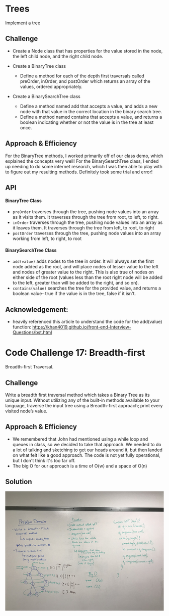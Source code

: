 # Trees
Implement a tree

## Challenge
- Create a Node class that has properties for the value stored in the node, the left child node, and the right child node.
- Create a BinaryTree class
  - Define a method for each of the depth first traversals called preOrder, inOrder, and postOrder which returns an array of the values, ordered appropriately.

- Create a BinarySearchTree class
  - Define a method named add that accepts a value, and adds a new node with that value in the correct location in the binary search tree.
  - Define a method named contains that accepts a value, and returns a boolean indicating whether or not the value is in the tree at least once.

## Approach & Efficiency
For the BinaryTree methods, I worked primarily off of our class demo, which explained the concepts very well! For the BinarySearchTree class, I ended up needing to do some internet research, which I was then able to play with to figure out my resulting methods. Definitely took some trial and error!

## API
#### BinaryTree Class
- `preOrder` traverses through the tree, pushing node values into an array as it visits them. It traverses through the tree from root, to left, to right.
- `inOrder` traverses through the tree, pushing node values into an array as it leaves them. It traverses through the tree from left, to root, to right
- `postOrder` traverses through the tree, pushing node values into an array working from left, to right, to root
#### BinarySearchTree Class
- `add(value)` adds nodes to the tree in order. It will always set the first node added as the root, and will place nodes of lesser value to the left and nodes of greater value to the right. This is also true of nodes on either side of the root (values less than the root right node will be added to the left, greater than will be added to the right, and so on).
- `contains(value)` searches the tree for the provided value, and returns a boolean value- true if the value is in the tree, false if it isn't.

## Acknowledgement:
- heavily referenced this article to understand the code for the add(value) function: https://khan4019.github.io/front-end-Interview-Questions/bst.html


# Code Challenge 17: Breadth-first
Breadth-first Traversal.

## Challenge
Write a breadth first traversal method which takes a Binary Tree as its unique input. Without utilizing any of the built-in methods available to your language, traverse the input tree using a Breadth-first approach; print every visited node’s value.

## Approach & Efficiency
- We remembered that John had mentioned using a while loop and queues in class, so we decided to take that approach. We needed to do a lot of talking and sketching to get our heads around it, but then landed on what felt like a good approach. The code is not yet fully operational, but I don't think it's too far off.
- The big O for our approach is a time of O(w) and a space of O(n)

## Solution
![Breadth-first-traversal](./assets/breadth-first-traversal.JPG)